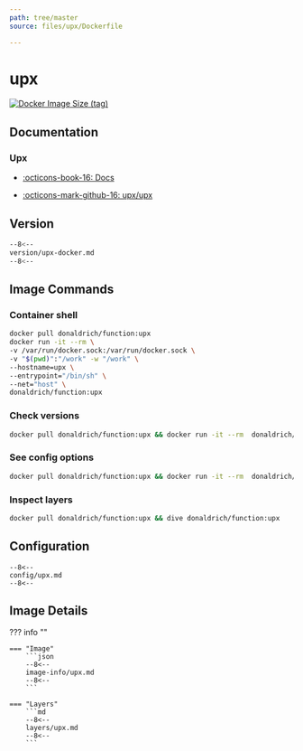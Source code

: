 ```yaml
---
path: tree/master
source: files/upx/Dockerfile

---
```


# upx

[![Docker Image Size (tag)](https://img.shields.io/docker/image-size/donaldrich/function/upx?color=blue&label=donaldrich/function:upx&logo=docker&style=flat-square)](https://hub.docker.com/r/donaldrich/function/upx)

## Documentation

### Upx

* [:octicons-book-16: Docs](https://upx.github.io)

* [:octicons-mark-github-16: upx/upx](https://github.com/upx/upx)

## Version

```sh
--8<--
version/upx-docker.md
--8<--
```

## Image Commands

### Container shell

```sh
docker pull donaldrich/function:upx
docker run -it --rm \
-v /var/run/docker.sock:/var/run/docker.sock \
-v "$(pwd)":"/work" -w "/work" \
--hostname=upx \
--entrypoint="/bin/sh" \
--net="host" \
donaldrich/function:upx
```

### Check versions

```sh
docker pull donaldrich/function:upx && docker run -it --rm  donaldrich/function:upx validate
```

### See config options

```sh
docker pull donaldrich/function:upx && docker run -it --rm  donaldrich/function:upx help
```

### Inspect layers

```sh
docker pull donaldrich/function:upx && dive donaldrich/function:upx
```

## Configuration

```
--8<--
config/upx.md
--8<--
```

## Image Details

??? info ""

    === "Image"
        ```json
        --8<--
        image-info/upx.md
        --8<--
        ```

    === "Layers"
        ```md
        --8<--
        layers/upx.md
        --8<--
        ```
